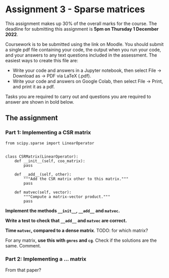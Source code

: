 # Assignment 3 - Sparse matrices

This assignment makes up 30% of the overall marks for the course. The deadline for submitting this assignment is **5pm on Thursday 1 December 2022**.

Coursework is to be submitted using the link on Moodle. You should submit a single pdf file containing your code, the output when you run your code, and your answers
to any text questions included in the assessment. The easiest ways to create this file are:

- Write your code and answers in a Jupyter notebook, then select File -> Download as -> PDF via LaTeX (.pdf).
- Write your code and answers on Google Colab, then select File -> Print, and print it as a pdf.

Tasks you are required to carry out and questions you are required to answer are shown in bold below.

## The assignment

### Part 1: Implementing a CSR matrix

```
from scipy.sparse import LinearOperator


class CSRMatrix(LinearOperator):
    def __init__(self, coo_matrix):
        pass

    def __add__(self, other):
        """Add the CSR matrix other to this matrix."""
        pass

    def matvec(self, vector):
        """Compute a matrix-vector product."""
        pass
```

**Implement the methods `__init__`, `__add__` and `matvec`.**

**Write a test to check that `__add__` and `matvec` are correct.**

**Time `matvec`, compared to a dense matrix**. TODO: for which matrix?

For any matrix, **use this with `gmres` and `cg`**. Check if the solutions are the same. Comment.


### Part 2: Implementing a ... matrix
From that paper?
